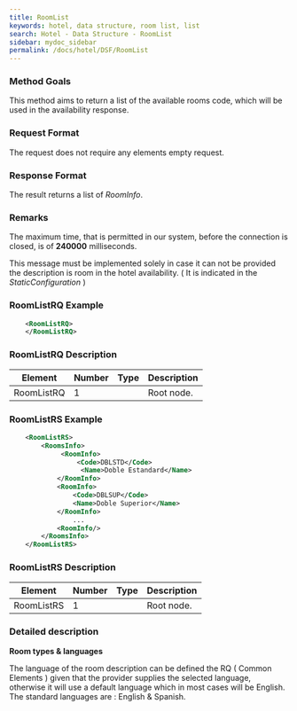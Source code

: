 ```yaml
---
title: RoomList
keywords: hotel, data structure, room list, list
search: Hotel - Data Structure - RoomList
sidebar: mydoc_sidebar
permalink: /docs/hotel/DSF/RoomList
---
```




### Method Goals


This method aims to return a list of the available rooms code, which
will be used in the availability response.



### Request Format


The request does not require any elements empty request.



### Response Format


The result returns a list of *RoomInfo*.



### Remarks


The maximum time, that is permitted in our system, before the connection
is closed, is of **240000** milliseconds.

This message must be implemented solely in case it can not be provided
the description is room in the hotel availability. ( It is indicated in
the *StaticConfiguration* )



### RoomListRQ Example


~~~xml
    <RoomListRQ>
    </RoomListRQ>
~~~


### RoomListRQ Description



| **Element**		| **Number**	| **Type**	| **Description**	|
| --------------------- | ------------- | ------------- | --------------------- |
| RoomListRQ 		| 1          	|		| Root node.		|
  



### RoomListRS Example


~~~xml
    <RoomListRS>
        <RoomsInfo>
             <RoomInfo>
                 <Code>DBLSTD</Code>
                  <Name>Doble Estandard</Name>
            </RoomInfo>
            <RoomInfo>
                <Code>DBLSUP</Code>
                <Name>Doble Superior</Name>
            </RoomInfo>
                ...
            <RoomInfo/>
        </RoomsInfo>
    </RoomListRS>
~~~


### RoomListRS Description



| **Element**		| **Number**	| **Type**	| **Description**	|
| --------------------- | ------------- | ------------- | --------------------- |
| RoomListRS 		| 1          	|		| Root node.		|
  



### Detailed description


**Room types & languages**

The language of the room description can be defined the RQ ( Common
Elements ) given that the provider supplies the selected language,
otherwise it will use a default language which in most cases will be
English. The standard languages are : English & Spanish.
